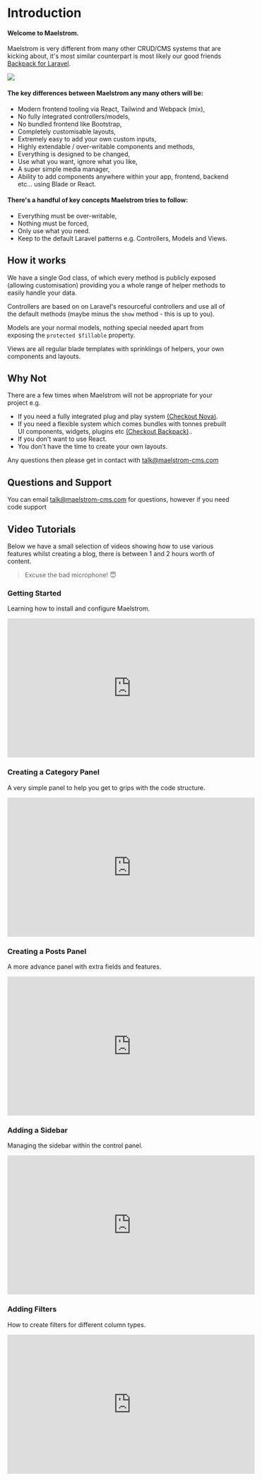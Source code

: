 # Introduction

#### Welcome to Maelstrom.

Maelstrom is very different from many other CRUD/CMS systems that are kicking about, it's most similar counterpart is most likely our good friends [Backpack for Laravel](https://backpackforlaravel.com/).

<img src="/hero.jpg" class="w-full shadow" />

#### The key differences between Maelstrom any many others will be:

- Modern frontend tooling via React, Tailwind and Webpack (mix),
- No fully integrated controllers/models,
- No bundled frontend like Bootstrap,
- Completely customisable layouts,
- Extremely easy to add your own custom inputs,
- Highly extendable / over-writable components and methods,
- Everything is designed to be changed,
- Use what you want, ignore what you like,
- A super simple media manager,
- Ability to add components anywhere within your app, frontend, backend etc... using Blade or React.

#### There's a handful of key concepts Maelstrom tries to follow:

- Everything must be over-writable,
- Nothing must be forced,
- Only use what you need.
- Keep to the default Laravel patterns e.g. Controllers, Models and Views. 

## How it works

We have a single God class, of which every method is publicly exposed (allowing customisation) providing you a whole range of helper methods to easily handle your data.

Controllers are based on on Laravel's resourceful controllers and use all of the default methods (maybe minus the `show` method - this is up to you).

Models are your normal models, nothing special needed apart from exposing the `protected $fillable` property.

Views are all regular blade templates with sprinklings of helpers, your own components and layouts.

## Why Not

There are a few times when Maelstrom will not be appropriate for your project e.g.

- If you need a fully integrated plug and play system [(Checkout Nova)](https://nova.laravel.com/).
- If you need a flexible system which comes bundles with tonnes prebuilt UI components, widgets, plugins etc [(Checkout Backpack)](https://backpackforlaravel.com/)..
- If you don't want to use React.
- You don't have the time to create your own layouts.

Any questions then please get in contact with [talk@maelstrom-cms.com](mailto:talk@maelstrom-cms.com)

## Questions and Support

You can email [talk@maelstrom-cms.com](mailto:talk@maelstrom-cms.com) for questions, however if you need code support

## Video Tutorials

Below we have a small selection of videos showing how to use various features whilst creating a blog, there is between 1 and 2 hours worth of content.

> Excuse the bad microphone! 😇

### Getting Started

Learning how to install and configure Maelstrom.

<div class="video"><iframe width="560" height="315" src="https://www.youtube.com/embed/xr9c_4uVvsc?modestbranding=1" frameborder="0" allow="accelerometer; autoplay; encrypted-media; gyroscope; picture-in-picture" allowfullscreen></iframe></div>

### Creating a Category Panel

A very simple panel to help you get to grips with the code structure.

<div class="video"><iframe width="560" height="315" src="https://www.youtube.com/embed/bwOZrAcSsCQ?modestbranding=1" frameborder="0" allow="accelerometer; autoplay; encrypted-media; gyroscope; picture-in-picture" allowfullscreen></iframe></div>


### Creating a Posts Panel

A more advance panel with extra fields and features.

<div class="video"><iframe width="560" height="315" src="https://www.youtube.com/embed/c3j_3LUeEQI?modestbranding=1" frameborder="0" allow="accelerometer; autoplay; encrypted-media; gyroscope; picture-in-picture" allowfullscreen></iframe></div>


### Adding a Sidebar

Managing the sidebar within the control panel.

<div class="video"><iframe width="560" height="315" src="https://www.youtube.com/embed/A07xlbzrbvc?modestbranding=1" frameborder="0" allow="accelerometer; autoplay; encrypted-media; gyroscope; picture-in-picture" allowfullscreen></iframe></div>


### Adding Filters

How to create filters for different column types.

<div class="video"><iframe width="560" height="315" src="https://www.youtube.com/embed/4BdcC9eQcDY?modestbranding=1" frameborder="0" allow="accelerometer; autoplay; encrypted-media; gyroscope; picture-in-picture" allowfullscreen></iframe></div>
